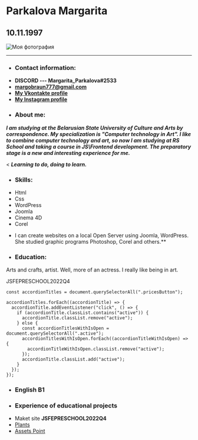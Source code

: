 # Parkalova Margarita
## 10.11.1997
![Моя фотография](https://sun9-16.userapi.com/s/v1/ig2/fyuUoQCxOKDc_1eLIGuXSVmoDkV43mlU_Gr69dz5PJjfGz7FcmfwNPCDJtRdZNZs2n_62Gv9lH3d8V8YJ91uYhhS.jpg?size=200x200&quality=96&crop=319,457,882,882&ava=1)
********
* ### Contact information:
+    **DISCORD --- Margarita_Parkalova#2533**
+    **margobraun777@gmail.com**
+    **[My Vkontakte profile](https://vk.com/id176668841)**
+    **[My Instagram profile](https://www.instagram.com/rita_braun/?hl=ru)**

* ### About me:
***I am studying at the Belarusian State University of Culture and Arts by correspondence. My specialization is "Computer technology in Art". I like to combine computer technology and art, so now I am studying at RS School and taking a course in JS\Frontend development. The preparatory stage is a new and interesting experience for me.***

< ***Learning to do, doing to learn.***

* ### Skills:
+    Html
+    Css
+    WordPress
+    Joomla
+    Cinema 4D
+    Corel
* I can create websites on a local Open Server using Joomla, WordPress. She studied graphic programs Photoshop, Corel and others.**

* ### Education:


Arts and crafts, artist. Well, more of an actress. I really like being in art.


JSFEPRESCHOOL2022Q4


```
const accordionTitles = document.querySelectorAll(".pricesButton");

accordionTitles.forEach((accordionTitle) => {
  accordionTitle.addEventListener("click", () => {
    if (accordionTitle.classList.contains("active")) {
      accordionTitle.classList.remove("active");
    } else {
      const accordionTitlesWithIsOpen = document.querySelectorAll(".active");
      accordionTitlesWithIsOpen.forEach((accordionTitleWithIsOpen) => {
        accordionTitleWithIsOpen.classList.remove("active");
      });
      accordionTitle.classList.add("active");
    }
  });
});
```
* ### English B1


* ### Experience of educational projects


+   Maket site **JSFEPRESCHOOL2022Q4**
+    [Plants](https://rolling-scopes-school.github.io/margaritabraun-JSFEPRESCHOOL2022Q4/)
+    [Assets Point](https://margaritabraun.github.io/Project-Access-Point/index.html)